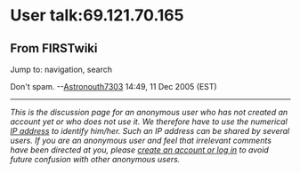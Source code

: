 # User talk:69.121.70.165

## From FIRSTwiki

Jump to: navigation, search

Don't spam. --[Astronouth7303](User:Astronouth7303 "User:Astronouth7303") 14:49, 11 Dec 2005 (EST)

--------------------------------------------------------------------------------

_This is the discussion page for an anonymous user who has not created an account yet or who does not use it. We therefore have to use the numerical [IP address](http://www.wikipedia.org/wiki/IP_address "wikipedia:IP_address") to identify him/her. Such an IP address can be shared by several users. If you are an anonymous user and feel that irrelevant comments have been directed at you, please [create an account or log in](Special:Userlogin "Special:Userlogin") to avoid future confusion with other anonymous users._
